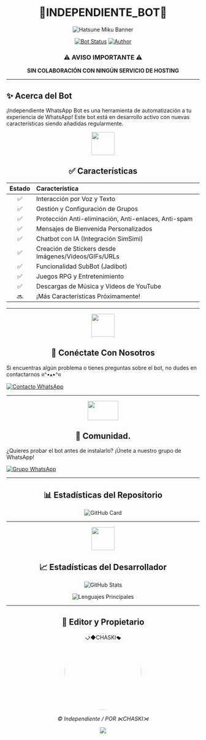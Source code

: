 <div align="center">
  
# 🔶INDEPENDIENTE_BOT🔶

![Hatsune Miku Banner](https://encrypted-tbn0.gstatic.com/images?q=tbn:ANd9GcRCcjtWkOsmCmTV2Ia-sxUXVC5-9BxvEPjbaxuX7pBl4o8rpS18gdbQBb5_omqkUiijg38&usqp=CAU.jpg)

[![Bot Status](https://img.shields.io/badge/-SIMPLE--WHATSAPP--BOT-green?colorA=%21ff0000&colorB=%21017e40&style=for-the-badge)](https://github.com/Brauliovh3/HATSUNE-MIKU)
[![Author](https://img.shields.io/badge/Author-◆CHASKI◇-turquoise.svg?style=for-the-badge&logo=github)](https://qu.ax/HWNA.jpg)

</div>

<div align="center">

### ⚠️ AVISO IMPORTANTE ⚠️
**SIN COLABORACIÓN CON NINGÚN SERVICIO DE HOSTING**

</div>

---

## ✨ Acerca del Bot

¡Independiente WhatsApp Bot es una herramienta de automatización a tu experiencia de WhatsApp! Este bot está en desarrollo activo con nuevas características siendo añadidas regularmente.

<div align="center">
  <img src="https://i.pinimg.com/originals/73/69/6e/73696e022df7cd5cb3d999c6875361dd.gif" width="60" height="60">
  
  ## ✅ Características
</div>

| Estado | Característica |
|:------:|:--------|
| ✅ | Interacción por Voz y Texto |
| ✅ | Gestión y Configuración de Grupos |
| ✅ | Protección Anti-eliminación, Anti-enlaces, Anti-spam |
| ✅ | Mensajes de Bienvenida Personalizados |
| ✅ | Chatbot con IA (Integración SimSimi) |
| ✅ | Creación de Stickers desde Imágenes/Videos/GIFs/URLs |
| ✅ | Funcionalidad SubBot (Jadibot) |
| ✅ | Juegos RPG y Entretenimiento |
| ✅ | Descargas de Música y Videos de YouTube |
| 🔜 | ¡Más Características Próximamente! |

---

<div align="center">
  <img src="https://i.pinimg.com/originals/19/80/6e/19806e91932e6054965fc83b85241270.gif" width="60" height="60">
  
  ## 📱 Conéctate Con Nosotros
</div>

Si encuentras algún problema o tienes preguntas sobre el bot, no dudes en contactarnos ฅ^•ﻌ•^ฅ

[![Contacto WhatsApp](https://img.shields.io/badge/Soporte_WhatsApp-25D366?style=for-the-badge&logo=whatsapp&logoColor=white)](https://wa.me/51988514570)

---

<div align="center">
  <img src="https://static.wikia.nocookie.net/nyancat/images/d/d3/Nyan-cat.gif/revision/latest/scale-to-width-down/400?cb=20131231222500&path-prefix=es" width="80" height="50">
  
  ## 👥 Comunidad.
</div>

¿Quieres probar el bot antes de instalarlo? ¡Únete a nuestro grupo de WhatsApp!

[![Grupo WhatsApp](https://img.shields.io/badge/Únete_al_Grupo_WhatsApp-25D366?style=for-the-badge&logo=whatsapp&logoColor=white)](https://chat.whatsapp.com/ElP65wJ4eVCKg1QIqw8lyg)

---

<div align="center">
  
  ## 📊 Estadísticas del Repositorio
  
  ![GitHub Card](https://github-readme-stats.vercel.app/api/pin/?username=Brauliovh3&repo=HATSUNE-MIKU&theme=radical)
</div>

---

<div align="center">
  <img src="https://raw.githubusercontent.com/vilcajoal/vilcajoal/master/assets/octocat-anime.gif" width="60" height="60">
  
  ## 📈 Estadísticas del Desarrollador
  
  ![GitHub Stats](https://github-readme-stats.vercel.app/api?username=Brauliovh3&show_icons=true&theme=radical)
  
  ![Lenguajes Principales](https://github-readme-stats.vercel.app/api/top-langs/?username=Brauliovh3&layout=compact&theme=radical)
</div>

---

<div align="center">
  <h2>💫 Editor y Propietario</h2>
  <a href="https://github.com/pukarumi23">
    <img src="https://github.com/pukarumi23.png" width="200" height="200" style="border-radius: 50%;" alt="◇◆CHASKI◆◇">
  </a>
  
  <p><i>© Independiente / POR ⋉CHASKI⋊</i></p>
</div>

<div align="center">
  
  ![](https://img.shields.io/badge/Hecho_con-💙-blue?style=for-the-badge)
</div>
